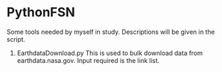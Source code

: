 # PythonFSN
Some tools needed by myself in study. Descriptions will be given in the script.
1. EarthdataDownload.py
This is used to bulk download data from earthdata.nasa.gov. Input required is the link list.
